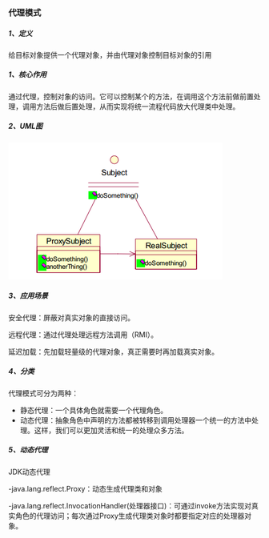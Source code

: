 ### 代理模式

##### 1、定义

给目标对象提供一个代理对象，并由代理对象控制目标对象的引用

##### 1、核心作用

通过代理，控制对象的访问。它可以控制某个的方法，在调用这个方法前做前置处理，调用方法后做后置处理，从而实现将统一流程代码放大代理类中处理。

##### 2、UML图

![](/assets/代理模式UML图.png)

##### 3、应用场景

安全代理：屏蔽对真实对象的直接访问。

远程代理：通过代理处理远程方法调用（RMI）。

延迟加载：先加载轻量级的代理对象，真正需要时再加载真实对象。

##### 4、分类

代理模式可分为两种：

* 静态代理：一个具体角色就需要一个代理角色。
* 动态代理：抽象角色中声明的方法都被转移到调用处理器一个统一的方法中处理。这样，我们可以更加灵活和统一的处理众多方法。

##### 5、动态代理

JDK动态代理

-java.lang.reflect.Proxy：动态生成代理类和对象

-java.lang.reflect.InvocationHandler\(处理器接口\)：可通过invoke方法实现对真实角色的代理访问；每次通过Proxy生成代理类对象时都要指定对应的处理器对象。

